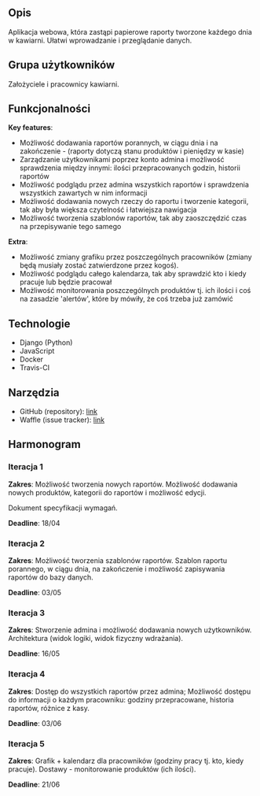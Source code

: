 ## Opis

Aplikacja webowa, która zastąpi papierowe raporty tworzone każdego dnia w kawiarni. Ułatwi wprowadzanie i przeglądanie danych.

## Grupa użytkowników

Założyciele i pracownicy kawiarni.

## Funkcjonalności

**Key features**:
* Możliwość dodawania raportów porannych, w ciągu dnia i na
zakończenie - (raporty dotyczą stanu produktów i pieniędzy w kasie)
* Zarządzanie użytkownikami poprzez konto admina i możliwość sprawdzenia
między innymi: ilości przepracowanych godzin, historii raportów
* Możliwość podglądu przez admina wszystkich raportów i sprawdzenia wszystkich
zawartych w nim informacji
* Możliwość dodawania nowych rzeczy do raportu i tworzenie kategorii, tak
aby była większa czytelność i łatwiejsza nawigacja
* Możliwość tworzenia szablonów raportów, tak aby zaoszczędzić czas
na przepisywanie tego samego

**Extra**:
* Możliwość zmiany grafiku przez poszczególnych pracowników (zmiany będą musiały
zostać zatwierdzone przez kogoś).
* Możliwość podglądu całego kalendarza, tak aby sprawdzić kto i kiedy pracuje
lub będzie pracował
* Możliwość monitorowania poszczególnych produktów tj. ich ilości i coś
na zasadzie 'alertów', które by mówiły, że coś trzeba już zamówić

## Technologie

* Django (Python)
* JavaScript
* Docker
* Travis-CI

## Narzędzia

* GitHub (repository): [link](https://github.com/VirrageS/io-kawiarnie)
* Waffle (issue tracker): [link](https://waffle.io/VirrageS/io-kawiarnie)

## Harmonogram

### Iteracja 1

**Zakres**: Możliwość tworzenia nowych raportów.  Możliwość dodawania nowych produktów, kategorii do raportów i możliwość edycji.

Dokument specyfikacji wymagań.

**Deadline**: 18/04

### Iteracja 2

**Zakres**: Możliwość tworzenia szablonów raportów. Szablon raportu porannego, w ciągu dnia, na zakończenie i możliwość zapisywania raportów do bazy danych.

**Deadline**: 03/05

### Iteracja 3

**Zakres**: Stworzenie admina i możliwość dodawania nowych użytkowników.
Architektura (widok logiki, widok fizyczny wdrażania).

**Deadline**: 16/05

### Iteracja 4

**Zakres**: Dostęp do wszystkich raportów przez admina; Możliwość dostępu
do informacji o każdym pracowniku: godziny przepracowane, historia raportów,
różnice z kasy.

**Deadline**: 03/06

### Iteracja 5

**Zakres**: Grafik + kalendarz dla pracowników (godziny pracy tj. kto, kiedy pracuje).
Dostawy - monitorowanie produktów (ich ilości).

**Deadline**: 21/06
